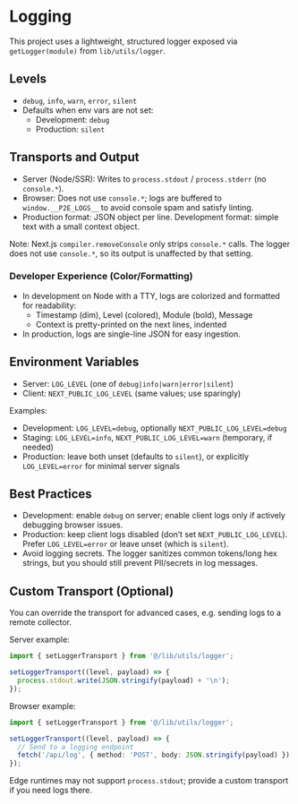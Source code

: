 # Logging

This project uses a lightweight, structured logger exposed via `getLogger(module)` from `lib/utils/logger`.

## Levels

- `debug`, `info`, `warn`, `error`, `silent`
- Defaults when env vars are not set:
  - Development: `debug`
  - Production: `silent`

## Transports and Output

- Server (Node/SSR): Writes to `process.stdout` / `process.stderr` (no `console.*`).
- Browser: Does not use `console.*`; logs are buffered to `window.__P2E_LOGS__` to avoid console spam and satisfy linting.
- Production format: JSON object per line. Development format: simple text with a small context object.

Note: Next.js `compiler.removeConsole` only strips `console.*` calls. The logger does not use `console.*`, so its output is unaffected by that setting.

### Developer Experience (Color/Formatting)

- In development on Node with a TTY, logs are colorized and formatted for readability:
  - Timestamp (dim), Level (colored), Module (bold), Message
  - Context is pretty-printed on the next lines, indented
- In production, logs are single-line JSON for easy ingestion.

## Environment Variables

- Server: `LOG_LEVEL` (one of `debug|info|warn|error|silent`)
- Client: `NEXT_PUBLIC_LOG_LEVEL` (same values; use sparingly)

Examples:

- Development: `LOG_LEVEL=debug`, optionally `NEXT_PUBLIC_LOG_LEVEL=debug`
- Staging: `LOG_LEVEL=info`, `NEXT_PUBLIC_LOG_LEVEL=warn` (temporary, if needed)
- Production: leave both unset (defaults to `silent`), or explicitly `LOG_LEVEL=error` for minimal server signals

## Best Practices

- Development: enable `debug` on server; enable client logs only if actively debugging browser issues.
- Production: keep client logs disabled (don’t set `NEXT_PUBLIC_LOG_LEVEL`). Prefer `LOG_LEVEL=error` or leave unset (which is `silent`).
- Avoid logging secrets. The logger sanitizes common tokens/long hex strings, but you should still prevent PII/secrets in log messages.

## Custom Transport (Optional)

You can override the transport for advanced cases, e.g. sending logs to a remote collector.

Server example:

```ts
import { setLoggerTransport } from '@/lib/utils/logger';

setLoggerTransport((level, payload) => {
  process.stdout.write(JSON.stringify(payload) + '\n');
});
```

Browser example:

```ts
import { setLoggerTransport } from '@/lib/utils/logger';

setLoggerTransport((level, payload) => {
  // Send to a logging endpoint
  fetch('/api/log', { method: 'POST', body: JSON.stringify(payload) }).catch(() => {});
});
```

Edge runtimes may not support `process.stdout`; provide a custom transport if you need logs there.
